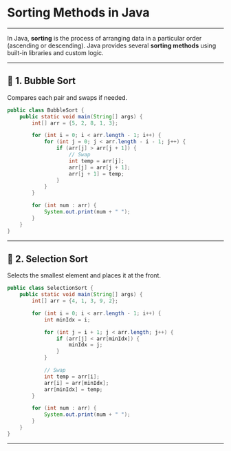 # Sorting Methods in Java
---
In Java, **sorting** is the process of arranging data in a particular order (ascending or descending). Java provides several **sorting methods** using built-in libraries and custom logic.

---


## 🔸 1. **Bubble Sort**

Compares each pair and swaps if needed.

```java
public class BubbleSort {
    public static void main(String[] args) {
        int[] arr = {5, 2, 8, 1, 3};

        for (int i = 0; i < arr.length - 1; i++) {
            for (int j = 0; j < arr.length - i - 1; j++) {
                if (arr[j] > arr[j + 1]) {
                    // Swap
                    int temp = arr[j];
                    arr[j] = arr[j + 1];
                    arr[j + 1] = temp;
                }
            }
        }

        for (int num : arr) {
            System.out.print(num + " ");
        }
    }
}
```

---

## 🔸 2. **Selection Sort**

Selects the smallest element and places it at the front.

```java
public class SelectionSort {
    public static void main(String[] args) {
        int[] arr = {4, 1, 3, 9, 2};

        for (int i = 0; i < arr.length - 1; i++) {
            int minIdx = i;

            for (int j = i + 1; j < arr.length; j++) {
                if (arr[j] < arr[minIdx]) {
                    minIdx = j;
                }
            }

            // Swap
            int temp = arr[i];
            arr[i] = arr[minIdx];
            arr[minIdx] = temp;
        }

        for (int num : arr) {
            System.out.print(num + " ");
        }
    }
}
```

---

